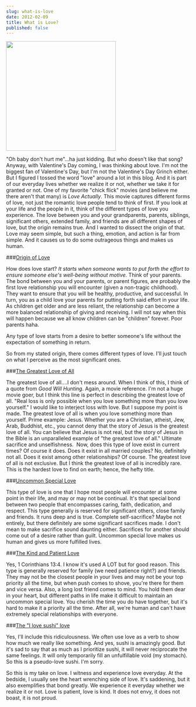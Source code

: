 ```yaml
---
slug: what-is-love
date: 2012-02-09
title: What is Love?
published: false
---
```

<a href="https://aladywithalamp.files.wordpress.com/2012/02/heart-anatomy3.gif"><img class="alignleft size-medium wp-image-466" title="Heart-Anatomy3" src="https://aladywithalamp.files.wordpress.com/2012/02/heart-anatomy3.gif?w=300" alt="" width="300" height="300" /></a>

"Oh baby don't hurt me"...ha just kidding. But who doesn't like that song? Anyway, with Valentine's Day coming, I was thinking about love. I'm not the biggest fan of Valentine's Day, but I'm not the Valentine's Day Grinch either. But I figured I tossed the word "love" around a lot in this blog. And it is part of our everyday lives whether we realize it or not, whether we take it for granted or not. One of my favorite "chick flick" movies (and believe me there aren't that many) is <em>Love Actually</em>. This movie captures different forms of love, not just the romantic love people tend to think of first. If you look at your life and the people in it, think of the different types of love you experience. The love between you and your grandparents, parents, siblings, significant others, extended family, and friends are all different shapes of love, but the origin remains true. And I wanted to dissect the origin of that. Love may seem simple, but such a thing, emotion, and action is far from simple. And it causes us to do some outrageous things and makes us human.

###<span style="text-decoration:underline;">Origin of Love</span>

How does love start? <em>It starts when someone wants to put forth the effort to ensure someone else's well-being without motive.</em> Think of your parents. The bond between you and your parents, or parent figures, are probably the first love relationship you will encounter (given a non-tragic childhood). They want to ensure that you will be healthy, productive, and successful. In turn, you as a child love your parents for putting forth said effort in your life. As children get older and are less reliant, the relationship can become a more balanced relationship of giving and receiving. I will not say when this will happen because we all know children can be "children" forever. Poor parents haha.

Any type of love starts from a desire to better someone's life without the expectation of something in return.

So from my stated origin, there comes different types of love. I'll just touch on what I perceive as the most significant ones.

###<span style="text-decoration:underline;">The Greatest Love of All</span>

The greatest love of all....I don't mess around. When I think of this, I think of a quote from <em>Good Will Hunting</em>. Again, a movie reference. I'm not a huge movie goer, but I think this line is perfect in describing the greatest love of all. "Real loss is only possible when you love something more than you love yourself." I would like to interject loss with love. But I suppose my point is made. The greatest love of all is when you love something more than yourself. Prime example: Jesus. Whether you are a Christian, atheist, Jew, Arab, Buddhist, etc., you cannot deny that the story of Jesus is the greatest love of all. You can believe that Jesus is not real, but the story of Jesus in the Bible is an unparalleled example of "the greatest love of all." Ultimate sacrifice and unselfishness.  Now, does this type of love exist in current times? Of course it does. Does it exist in all married couples? No, definitely not all. Does it exist among other relationships? Of course. The greatest love of all is not exclusive. But I think the greatest love of all is incredibly rare. This is the hardest love to find on earth; hence, the hefty title.

###<span style="text-decoration:underline;">Uncommon Special Love</span>

This type of love is one that I hope most people will encounter at some point in their life, and may or may not be continual. It's that special bond between two people that encompasses caring, faith, dedication, and respect. This type generally is reserved for significant others, close family and friends. It runs deep and is true. Complete self-sacrifice? Maybe not entirely, but there definitely are some significant sacrifices made. I don't mean to make sacrifice sound daunting either. Sacrifices for another should come out of a desire rather than guilt. Uncommon special love makes us human and gives us more fulfilled lives.

###<span style="text-decoration:underline;">The Kind and Patient Love</span>

Yes, 1 Corinthians 13:4. I know it's used A LOT but for good reason. This type is generally reserved for family (we need patience right?) and friends. They may not be the closest people in your lives and may not be your top priority all the time, but when push comes to shove, you're there for them and vice versa. Also, a long lost friend comes to mind. You hold them dear in your heart, but different paths in life make it difficult to maintain an uncommon special love. You cherish the time you do have together, but it's hard to make it a priority all the time. After all, we're human and can't have extremely special relationships with everyone.

###<span style="text-decoration:underline;">The "I love sushi" love</span>

Yes, I'll include this ridiculousness. We often use love as a verb to show how much we really like something. And yes, sushi is amazingly good. But it's sad to say that as much as I prioritize sushi, it will never reciprocate the same feelings. It will only temporarily fill an unfulfillable void (my stomach). So this is a pseudo-love sushi. I'm sorry.

So this is my take on love. I witness and experience love everyday. At the bedside, I usually see the heart wrenching side of love. It's saddening, but it also exemplifies that bond greatly. We experience it everyday whether we realize it or not. Love is patient, love is kind. It does not envy, it does not boast, it is not proud.